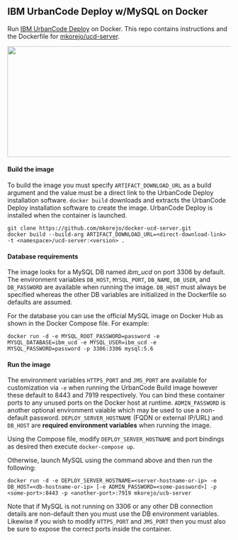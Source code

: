 ## IBM UrbanCode Deploy w/MySQL on Docker

Run [IBM UrbanCode Deploy](http://www-03.ibm.com/software/products/en/ucdep) on Docker. This repo contains instructions and the Dockerfile for [mkorejo/ucd-server](https://hub.docker.com/r/mkorejo/ucd-server/).

<p align=center><img src="http://blog.nexright.com/wp-content/uploads/2016/03/Environment.png" width="590" height="250"/></p>

#### Build the image
To build the image you must specify `ARTIFACT_DOWNLOAD_URL` as a build argument and the value must be a direct link to the UrbanCode Deploy installation software. `docker build` downloads and extracts the UrbanCode Deploy installation software to create the image. UrbanCode Deploy is installed when the container is launched.
```
git clone https://github.com/mkorejo/docker-ucd-server.git
docker build --build-arg ARTIFACT_DOWNLOAD_URL=<direct-download-link> -t <namespace>/ucd-server:<version> .
```

#### Database requirements
The image looks for a MySQL DB named *ibm_ucd* on port 3306 by default. The environment variables `DB_HOST`, `MYSQL_PORT`, `DB_NAME`, `DB_USER`, and `DB_PASSWORD` are available when running the image. `DB_HOST` must always be specified whereas the other DB variables are initialized in the Dockerfile so defaults are assumed.

For the database you can use the official MySQL image on Docker Hub as shown in the Docker Compose file. For example:
```
docker run -d -e MYSQL_ROOT_PASSWORD=password -e MYSQL_DATABASE=ibm_ucd -e MYSQL_USER=ibm_ucd -e MYSQL_PASSWORD=password -p 3306:3306 mysql:5.6
```

#### Run the image
The environment variables `HTTPS_PORT` and `JMS_PORT` are available for customization via `-e` when running the UrbanCode Build image however these default to 8443 and 7919 respectively. You can bind these container ports to any unused ports on the Docker host at runtime. `ADMIN_PASSWORD` is another optional environment vaiable which may be used to use a non-default password. `DEPLOY_SERVER_HOSTNAME` (FQDN or external IP/URL) and `DB_HOST` are **required environment variables** when running the image.

Using the Compose file, modify `DEPLOY_SERVER_HOSTNAME` and port bindings as desired then execute `docker-compose up`.

Otherwise, launch MySQL using the command above and then run the following:
```
docker run -d -e DEPLOY_SERVER_HOSTNAME=<server-hostname-or-ip> -e DB_HOST=<db-hostname-or-ip> [-e ADMIN_PASSWORD=<some-password>] -p <some-port>:8443 -p <another-port>:7919 mkorejo/ucb-server
```

Note that if MySQL is not running on 3306 or any other DB connection details are non-default then you must use the DB environment variables. Likewise if you wish to modify `HTTPS_PORT` and `JMS_PORT` then you must also be sure to expose the correct ports inside the container.

